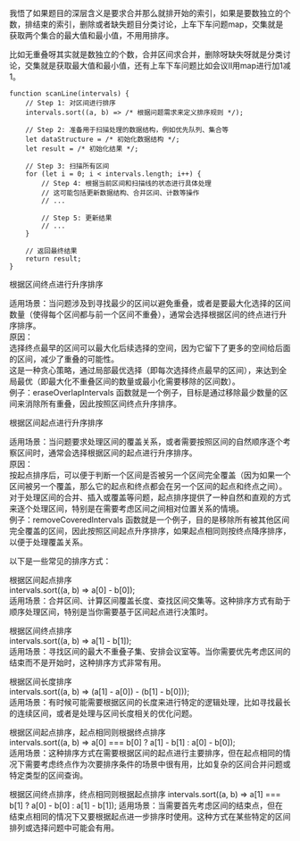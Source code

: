 我悟了如果题目的深层含义是要求合并那么就排开始的索引，如果是要数独立的个数，排结束的索引，删除或者缺失题目分类讨论，上车下车问题map，交集就是获取两个集合的最大值和最小值，不用用排序。        

比如无重叠呀其实就是数独立的个数，合并区间求合并，删除呀缺失呀就是分类讨论，交集就是获取最大值和最小值，还有上车下车问题比如会议II用map进行加1减1。      
```code
function scanLine(intervals) {
    // Step 1: 对区间进行排序
    intervals.sort((a, b) => /* 根据问题需求来定义排序规则 */);

    // Step 2: 准备用于扫描处理的数据结构，例如优先队列、集合等
    let dataStructure = /* 初始化数据结构 */;
    let result = /* 初始化结果 */;

    // Step 3: 扫描所有区间
    for (let i = 0; i < intervals.length; i++) {
        // Step 4: 根据当前区间和扫描线的状态进行具体处理
        // 这可能包括更新数据结构、合并区间、计数等操作
        // ...

        // Step 5: 更新结果
        // ...
    }

    // 返回最终结果
    return result;
}

```
根据区间终点进行升序排序            

适用场景：当问题涉及到寻找最少的区间以避免重叠，或者是要最大化选择的区间数量（使得每个区间都与前一个区间不重叠），通常会选择根据区间的终点进行升序排序。            
原因：             
选择终点最早的区间可以最大化后续选择的空间，因为它留下了更多的空间给后面的区间，减少了重叠的可能性。          
这是一种贪心策略，通过局部最优选择（即每次选择终点最早的区间），来达到全局最优（即最大化不重叠区间的数量或最小化需要移除的区间数）。          
例子：eraseOverlapIntervals 函数就是一个例子，目标是通过移除最少数量的区间来消除所有重叠，因此按照区间终点升序排序。      

根据区间起点进行升序排序               

适用场景：当问题要求处理区间的覆盖关系，或者需要按照区间的自然顺序逐个考察区间时，通常会选择根据区间的起点进行升序排序。                        
原因：               
按起点排序后，可以便于判断一个区间是否被另一个区间完全覆盖（因为如果一个区间被另一个覆盖，那么它的起点和终点都会在另一个区间的起点和终点之间）。           
对于处理区间的合并、插入或覆盖等问题，起点排序提供了一种自然和直观的方式来逐个处理区间，特别是在需要考虑区间之间相对位置关系的情境。       
例子：removeCoveredIntervals 函数就是一个例子，目的是移除所有被其他区间完全覆盖的区间，因此按照区间起点升序排序，如果起点相同则按终点降序排序，以便于处理覆盖关系。    

以下是一些常见的排序方式：        

根据区间起点排序         
intervals.sort((a, b) => a[0] - b[0]);       
适用场景：合并区间、计算区间覆盖长度、查找区间交集等。这种排序方式有助于顺序处理区间，特别是当你需要基于区间起点进行决策时。               

根据区间终点排序         
intervals.sort((a, b) => a[1] - b[1]);          
适用场景：寻找区间的最大不重叠子集、安排会议室等。当你需要优先考虑区间的结束而不是开始时，这种排序方式非常有用。           

根据区间长度排序         
intervals.sort((a, b) => (a[1] - a[0]) - (b[1] - b[0]));              
适用场景：有时候可能需要根据区间的长度来进行特定的逻辑处理，比如寻找最长的连续区间，或者是处理与区间长度相关的优化问题。           

根据区间起点排序，起点相同则根据终点排序          
intervals.sort((a, b) => a[0] === b[0] ? a[1] - b[1] : a[0] - b[0]);                  
适用场景：这种排序方式在需要根据区间的起点进行主要排序，但在起点相同的情况下需要考虑终点作为次要排序条件的场景中很有用，比如复杂的区间合并问题或特定类型的区间查询。          

根据区间终点排序，终点相同则根据起点排序
intervals.sort((a, b) => a[1] === b[1] ? a[0] - b[0] : a[1] - b[1]);
适用场景：当需要首先考虑区间的结束点，但在结束点相同的情况下又要根据起点进一步排序时使用。这种方式在某些特定的区间排列或选择问题中可能会有用。
